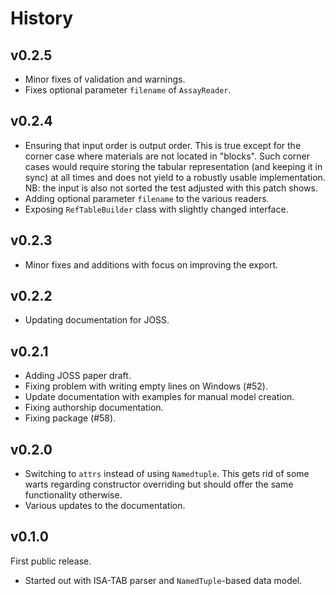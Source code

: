# History

## v0.2.5

- Minor fixes of validation and warnings.
- Fixes optional parameter `filename` of `AssayReader`.

## v0.2.4

- Ensuring that input order is output order.
  This is true except for the corner case where materials are not located in "blocks".
  Such corner cases would require storing the tabular representation (and keeping it in sync) at all times and does not yield to a robustly usable implementation.
  NB: the input is also not sorted the test adjusted with this patch shows.
- Adding optional parameter `filename` to the various readers.
- Exposing `RefTableBuilder` class with slightly changed interface.

## v0.2.3

- Minor fixes and additions with focus on improving the export.

## v0.2.2

- Updating documentation for JOSS.

## v0.2.1

- Adding JOSS paper draft.
- Fixing problem with writing empty lines on Windows (#52).
- Update documentation with examples for manual model creation.
- Fixing authorship documentation.
- Fixing package (#58).

## v0.2.0

- Switching to `attrs` instead of using `Namedtuple`.
  This gets rid of some warts regarding constructor overriding but should offer the same functionality otherwise.
- Various updates to the documentation.

## v0.1.0

First public release.

- Started out with ISA-TAB parser and `NamedTuple`-based data model.

